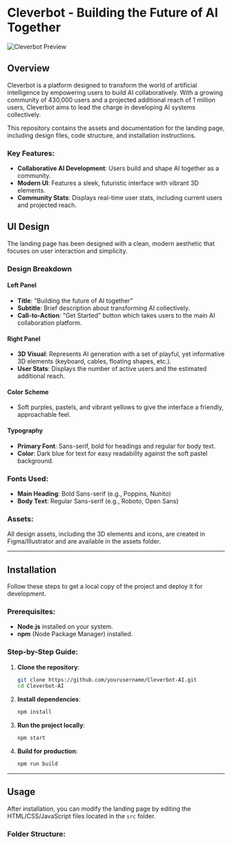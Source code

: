 # Cleverbot - Building the Future of AI Together

![Cleverbot Preview](./Cleverbot.png)

## Overview

Cleverbot is a platform designed to transform the world of artificial intelligence by empowering users to build AI collaboratively. With a growing community of 430,000 users and a projected additional reach of 1 million users, Cleverbot aims to lead the charge in developing AI systems collectively.

This repository contains the assets and documentation for the landing page, including design files, code structure, and installation instructions.

### Key Features:
- **Collaborative AI Development**: Users build and shape AI together as a community.
- **Modern UI**: Features a sleek, futuristic interface with vibrant 3D elements.
- **Community Stats**: Displays real-time user stats, including current users and projected reach.


## UI Design

The landing page has been designed with a clean, modern aesthetic that focuses on user interaction and simplicity.

### Design Breakdown

#### Left Panel
- **Title**: "Building the future of AI together"
- **Subtitle**: Brief description about transforming AI collectively.
- **Call-to-Action**: "Get Started" button which takes users to the main AI collaboration platform.

#### Right Panel
- **3D Visual**: Represents AI generation with a set of playful, yet informative 3D elements (keyboard, cables, floating shapes, etc.).
- **User Stats**: Displays the number of active users and the estimated additional reach.

#### Color Scheme
- Soft purples, pastels, and vibrant yellows to give the interface a friendly, approachable feel.

#### Typography
- **Primary Font**: Sans-serif, bold for headings and regular for body text.
- **Color**: Dark blue for text for easy readability against the soft pastel background.

### Fonts Used:
- **Main Heading**: Bold Sans-serif (e.g., Poppins, Nunito)
- **Body Text**: Regular Sans-serif (e.g., Roboto, Open Sans)

### Assets:
All design assets, including the 3D elements and icons, are created in Figma/Illustrator and are available in the assets folder.

---

## Installation

Follow these steps to get a local copy of the project and deploy it for development.

### Prerequisites:
- **Node.js** installed on your system.
- **npm** (Node Package Manager) installed.

### Step-by-Step Guide:

1. **Clone the repository**:
    ```bash
    git clone https://github.com/yourusername/Cleverbot-AI.git
    cd Cleverbot-AI
    ```

2. **Install dependencies**:
    ```bash
    npm install
    ```

3. **Run the project locally**:
    ```bash
    npm start
    ```

4. **Build for production**:
    ```bash
    npm run build
    ```

---

## Usage

After installation, you can modify the landing page by editing the HTML/CSS/JavaScript files located in the `src` folder.

### Folder Structure:

